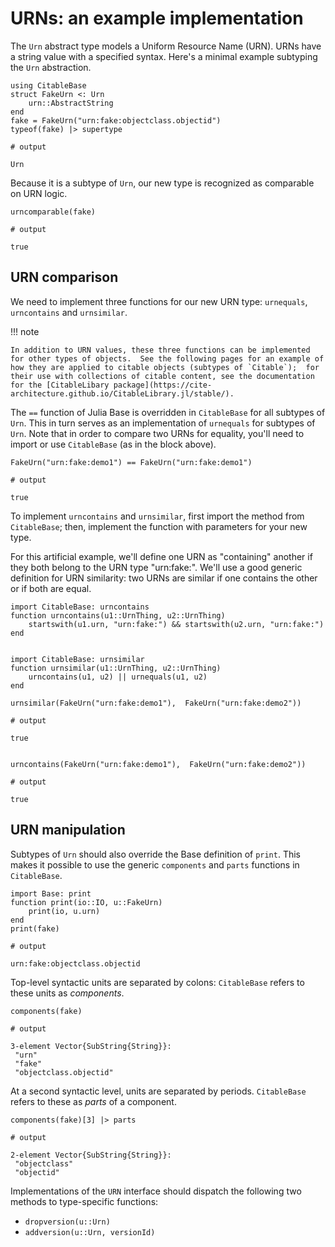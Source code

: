 # URNs: an example implementation

The `Urn` abstract type models a Uniform Resource Name (URN). URNs have a string value with a specified syntax.   Here's a minimal example subtyping the `Urn` abstraction.

```jldoctest urns
using CitableBase
struct FakeUrn <: Urn
    urn::AbstractString
end
fake = FakeUrn("urn:fake:objectclass.objectid")
typeof(fake) |> supertype

# output

Urn
```

Because it is a subtype of `Urn`, our new type is recognized as comparable on URN logic.

```jldoctest urns
urncomparable(fake)

# output

true
```





## URN comparison

We need to implement three functions for our new URN type: `urnequals`, `urncontains` and `urnsimilar`.  



!!! note

    In addition to URN values, these three functions can be implemented for other types of objects.  See the following pages for an example of how they are applied to citable objects (subtypes of `Citable`);  for their use with collections of citable content, see the documentation for the [CitableLibary package](https://cite-architecture.github.io/CitableLibrary.jl/stable/).


   


The `==` function of Julia Base is overridden in `CitableBase` for all subtypes of `Urn`.  This in turn serves as an implementation of `urnequals` for subtypes of `Urn`.  Note that in order to compare two URNs for equality, you'll need to import or use `CitableBase` (as in the block above).

```jldoctest urns
FakeUrn("urn:fake:demo1") == FakeUrn("urn:fake:demo1")

# output

true
```

To implement `urncontains` and `urnsimilar`, first import the method from `CitableBase`; then, implement the function with parameters for your new type.  

For this artificial example, we'll define one URN as "containing" another if they both belong to the URN type "urn:fake:".  We'll use a good generic definition for URN similarity: two URNs are similar if one contains the other or if both are equal.

```jldoctest urns
import CitableBase: urncontains
function urncontains(u1::UrnThing, u2::UrnThing)
    startswith(u1.urn, "urn:fake:") && startswith(u2.urn, "urn:fake:")
end


import CitableBase: urnsimilar
function urnsimilar(u1::UrnThing, u2::UrnThing)
    urncontains(u1, u2) || urnequals(u1, u2)
end

urnsimilar(FakeUrn("urn:fake:demo1"),  FakeUrn("urn:fake:demo2"))

# output

true
```

```jldoctest urns

urncontains(FakeUrn("urn:fake:demo1"),  FakeUrn("urn:fake:demo2"))

# output

true
```


## URN manipulation

Subtypes of `Urn` should also override the Base definition of `print`. This makes it possible to use the generic `components` and `parts` functions in `CitableBase`.

```jldoctest urns
import Base: print
function print(io::IO, u::FakeUrn)
    print(io, u.urn)
end
print(fake)

# output

urn:fake:objectclass.objectid
```

Top-level syntactic units are separated by colons: `CitableBase` refers to these units as *components*.


```jldoctest urns
components(fake)

# output

3-element Vector{SubString{String}}:
 "urn"
 "fake"
 "objectclass.objectid"
```

At a second syntactic level, units are separated by periods.  `CitableBase` refers to these as *parts* of a component.

```jldoctest urns
components(fake)[3] |> parts

# output

2-element Vector{SubString{String}}:
 "objectclass"
 "objectid"
```




Implementations of the `URN` interface should  dispatch the following two methods to type-specific functions:

- `dropversion(u::Urn)`
- `addversion(u::Urn, versionId)`



